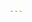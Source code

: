 ```yaml
---
marp: true
# theme: uncover
paginate: true
author: Abishek
header: Data for Edge-based microservices
footer: Team 18
transition: slide
---
```


<!-- class: invert -->
<style>
  #titleH2{
    margin-bottom : -20px;
    margin-top : 40px
  }
  #titleH1{
    font-size: 3rem;
  }
  h1{
    font-size: 2rem;
  }
  span{
    width: 100%;
    height: 80%;
    display: flex;
    align-items: center;
    justif-content: center;
  }
</style>
<style scoped>
header,footer{
  display: none;
}
</style>
<h1 id="titleH1">Data for Edge-Based Microservices</h1>
<h2 id="titleH2">IoT Phase-2 Project</h2>
<h3>Team 18</h3>

---

# Project Overview

- A simple Ad-Hoc (mesh) network is setup using the ESP-MESH.
- One static node acts as a bridge between Mesh network and network gateway.
- MQTT Broker acts as both pub/sub client and server.
- Bridge node broadcasts application subscriptions, Edge devices update filter lists.
- Context aware sensor data is aggregated at MQTT broker.

---

# Networking Aspect

![ESP Specs](img1.png)

---

# Networking Aspect

- ESP-MESH is a protocol used to form a self-forming and self-healing network.
- It is secure by design as it is based on IEEE 802.11(WiFi) and can use WPA2.
- Each Node turns on both Access Point (AP) and Station (STA) modes to form the network. The Protocol also updates and maintains routing tables and physoical topology of the network itself on each node.

---

# Algorithm Aspect
---

# MQTT Aspect

- Program exists in such a way that connection is established to _HIVEMQ_ (Cloud MQTT server). If it fails, the connection falls back to local MQTT server running on the gateway itself.
- Cloud access should be secure, so generated SSL/TLS certs are loaded locally on the bridge, which synchronises time from the internet to every node on the network. This ensures the secure connection isn't rejected by the remote broker.
- Bridge subscribed to all channels, applications subscribe to the channel of their preference.

---
# Code Aspect
![h:500](img7.png)

---
# Code Aspect
![h:512](img8.png)

---

# Demonstrations

---

## Connects to gateway

![h:512](img3.png)

---

## MQTT Broker on gateway

![Help](img4.png)
![Help](img5.png)

---

## MQTT Broker on gateway

![Help](img6.png)

---

## MQTT Broker on the cloud (HiveMQ)

![h:512](img2.png)

___
# Team 12
#### D Abishek (CS20B1064)
#### Nitish Vasanth (CS20B1068)
#### Ryan (u too bru :)
#### Varshith RV (forgor roll lmao)
